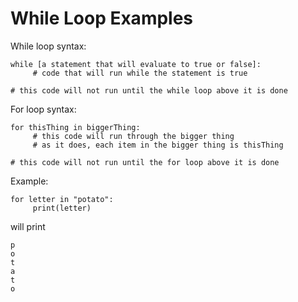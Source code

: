 # While Loop Examples

While loop syntax:
```
while [a statement that will evaluate to true or false]:
     # code that will run while the statement is true
     
# this code will not run until the while loop above it is done
```

For loop syntax:
```
for thisThing in biggerThing:
     # this code will run through the bigger thing
     # as it does, each item in the bigger thing is thisThing
     
# this code will not run until the for loop above it is done
```
Example:
``` 
for letter in "potato":
     print(letter)
```
will print
```
p
o
t
a
t
o
```
